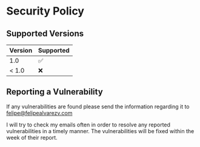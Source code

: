 # Security Policy

## Supported Versions

| Version | Supported          |
| ------- | ------------------ |
| 1.0   | :white_check_mark: |
| < 1.0   | :x:                |

## Reporting a Vulnerability

If any vulnerabilities are found please send the information regarding it to felipe@felipealvarezv.com

I will try to check my emails often in order to resolve any reported vulnerabilities in a timely manner. The vulnerabilities will be fixed within the week of their report.
